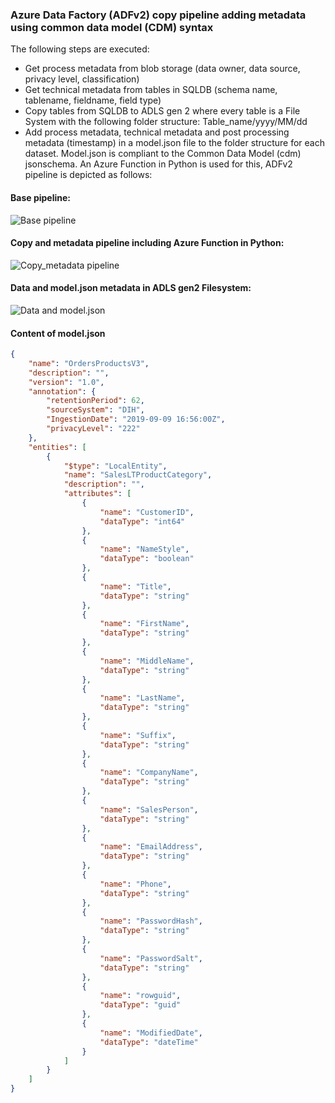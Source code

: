 ### Azure Data Factory (ADFv2) copy pipeline adding metadata using common data model (CDM) syntax ###

The following steps are executed:

- Get process metadata from blob storage (data owner, data source, privacy level, classification)
- Get technical metadata from tables in SQLDB (schema name, tablename, fieldname, field type)
- Copy tables from SQLDB to ADLS gen 2 where every table is a File System with the following folder structure: Table_name/yyyy/MM/dd
- Add process metadata, technical metadata and post processing metadata (timestamp) in a model.json file to the folder structure for each dataset. Model.json is compliant to the Common Data Model (cdm) jsonschema. An Azure Function in Python is used for this, ADFv2 pipeline is depicted as follows:

#### Base pipeline: ####

![Base pipeline](https://github.com/rebremer/adfv2_cdm_metadata/blob/master/adfv2pipelineimages/basepipeline.png)

#### Copy and metadata pipeline including Azure Function in Python: ####

![Copy_metadata pipeline](https://github.com/rebremer/adfv2_cdm_metadata/blob/master/adfv2pipelineimages/copy_cdm_pipeline.png)

#### Data and model.json metadata in ADLS gen2 Filesystem: ####

![Data and model.json](https://github.com/rebremer/adfv2_cdm_metadata/blob/master/adfv2pipelineimages/data_medata_adlsgen2.png)

#### Content of model.json ####

```json
{
    "name": "OrdersProductsV3",
    "description": "",
    "version": "1.0",
    "annotation": {
        "retentionPeriod": 62,
        "sourceSystem": "DIH",
        "IngestionDate": "2019-09-09 16:56:00Z",
        "privacyLevel": "222"
    },
    "entities": [
        {
            "$type": "LocalEntity",
            "name": "SalesLTProductCategory",
            "description": "",
            "attributes": [
                {
                    "name": "CustomerID",
                    "dataType": "int64"
                },
                {
                    "name": "NameStyle",
                    "dataType": "boolean"
                },
                {
                    "name": "Title",
                    "dataType": "string"
                },
                {
                    "name": "FirstName",
                    "dataType": "string"
                },
                {
                    "name": "MiddleName",
                    "dataType": "string"
                },
                {
                    "name": "LastName",
                    "dataType": "string"
                },
                {
                    "name": "Suffix",
                    "dataType": "string"
                },
                {
                    "name": "CompanyName",
                    "dataType": "string"
                },
                {
                    "name": "SalesPerson",
                    "dataType": "string"
                },
                {
                    "name": "EmailAddress",
                    "dataType": "string"
                },
                {
                    "name": "Phone",
                    "dataType": "string"
                },
                {
                    "name": "PasswordHash",
                    "dataType": "string"
                },
                {
                    "name": "PasswordSalt",
                    "dataType": "string"
                },
                {
                    "name": "rowguid",
                    "dataType": "guid"
                },
                {
                    "name": "ModifiedDate",
                    "dataType": "dateTime"
                }
            ]
        }
    ]
}
```